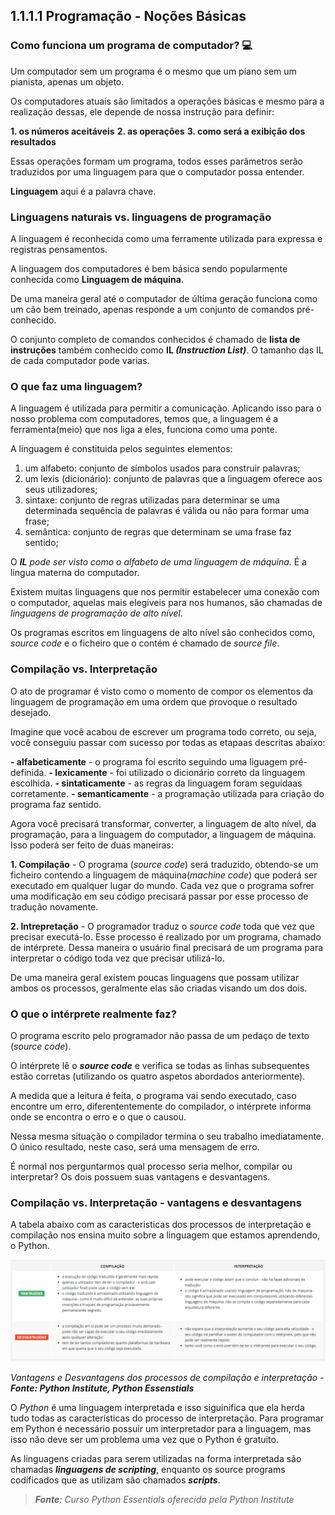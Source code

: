 ## 1.1.1.1 Programação - Noções Básicas

### Como funciona um programa de computador? :computer:

Um computador sem um programa é o mesmo que um piano sem um pianista, apenas um objeto.

Os computadores atuais são limitados a operações básicas e mesmo para a realização dessas, ele depende de nossa instrução para definir:

**1. os números aceitáveis**
**2. as operações**
**3. como será a exibição dos resultados**

Essas operações formam um programa, todos esses parâmetros serão traduzidos por uma linguagem para que o computador possa entender.

**Linguagem** aqui é a palavra chave.

### Linguagens naturais vs. linguagens de programação 

A linguagem é reconhecida como uma ferramente utilizada para expressa e registras pensamentos.

A linguagem dos computadores é bem básica sendo popularmente conhecida como **Linguagem de máquina**.

De uma maneira geral até o computador de última geração funciona como um cão bem treinado, apenas responde a um conjunto de comandos pré-conhecido.

O conjunto completo de comandos conhecidos é chamado de **lista de instruções** também conhecido como **IL *(Instruction List)***. O tamanho das IL de cada computador pode varias.

### O que faz uma linguagem? 

A linguagem é utilizada para permitir a comunicação. Aplicando isso para o nosso problema com computadores, temos que, a linguagem é a ferramenta(meio) que nos liga a eles, funciona como uma ponte.

A linguagem é constituida pelos seguintes elementos:

1. um alfabeto: conjunto de símbolos usados para construir palavras;
2. um lexis (dicionário): conjunto de palavras que a linguagem oferece aos seus utilizadores;
3. sintaxe: conjunto de regras utilizadas para determinar se uma determinada sequência de palavras é válida ou não para formar uma frase;
4. semântica: conjunto de regras que determinam se uma frase faz sentido;

O ***IL** pode ser visto como o alfabeto de uma linguagem de máquina.* É a lingua materna do computador.

Existem muitas linguagens que nos permitir estabelecer uma conexão com o computador, aquelas mais elegíveis para nos humanos, são chamadas de *linguagens de programação de alto nível*.

Os programas escritos em linguagens de alto nível são conhecidos como, *source code* e o ficheiro que o contém é chamado de *source file*.

### Compilação vs. Interpretação

O ato de programar é visto como o momento de compor os elementos da linguagem de programação em uma ordem que provoque o resultado desejado.

Imagine que você acabou de escrever um programa todo correto, ou seja, você conseguiu passar com sucesso por todas as etapaas descritas abaixo:

**- alfabeticamente** - o programa foi escrito seguindo uma liguagem pré-definida.
**- lexicamente** - foi utilizado o dicionário correto da linguagem escolhida.
**- sintaticamente** - as regras da linguagem foram seguidaas corretamente.
**- semanticamente** - a programação utilizada para criação do programa faz sentido.

Agora você precisará transformar, converter, a linguagem de alto nível, da programação, para a linguagem do computador, a linguagem de máquina. Isso poderá ser feito de duas maneiras:

**1. Compilação** - O programa (*source code*) será traduzido, obtendo-se um ficheiro contendo a linguagem de máquina(*machine code*) que poderá ser executado em qualquer lugar do mundo. Cada vez que o programa sofrer uma modificação em seu código precisará passar por esse processo de tradução novamente.

**2. Intrepretação** - O programador traduz o *source code* toda que vez que precisar executá-lo. Esse processo é realizado por um programa, chamado de intérprete. Dessa maneira o usuário final precisará de um programa para interpretar o código toda vez que precisar utilizá-lo.


De uma maneira geral existem poucas linguagens que possam utilizar ambos os processos, geralmente elas são criadas visando um dos dois.


### O que o intérprete realmente faz?

O programa escrito pelo programador não passa de um pedaço de texto (*source code*).

O intérprete lê o ***source code*** e verifica se todas as linhas subsequentes estão corretas (utilizando os quatro aspetos abordados anteriormente).

A medida que a leitura é feita, o programa vai sendo executado, caso encontre um erro, diferententemente do compilador, o intérprete informa onde se encontra o erro e o que o causou.

Nessa mesma situação o compilador termina o seu trabalho imediatamente. O único resultado, neste caso, será uma mensagem de erro.

É normal nos perguntarmos qual processo seria melhor, compilar ou interpretar? Os dois possuem suas vantagens e desvantagens.

### Compilação vs. Interpretação - vantagens e desvantagens

A tabela abaixo com as caracteristicas dos processos de interpretação e compilação nos ensina muito sobre a linguagem que estamos aprendendo, o Python.

![Vantagens e Desvantagens dos processos de compilação e interpretação](../img/01_0_compilacao_interpretacao.PNG)

*Vantagens e Desvantagens dos processos de compilação e interpretação - **Fonte: Python Institute, Python Essenstials***

O *Python* é uma linguagem interpretada e isso siguinifica que ela herda tudo todas as características do processo de interpretação. Para programar em Python é necessário possuir um interpretador para a linguagem, mas isso não deve ser  um problema uma vez que o Python é gratuito.

As linguagens criadas para serem utilizadas na forma interpretada são chamadas ***linguagens de scripting***, enquanto os source programs codificados que as utilizam são chamados ***scripts***.




>***Fonte**: Curso Python Essentials oferecido pela Python Institute*